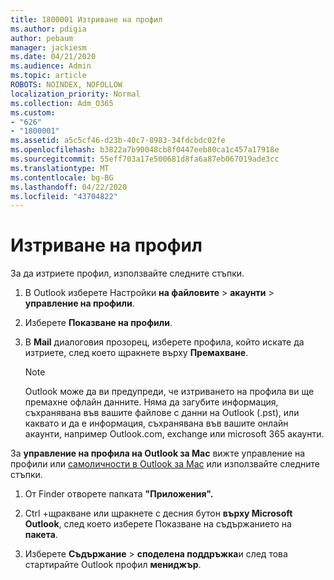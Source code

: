 ```yaml
---
title: 1800001 Изтриване на профил
ms.author: pdigia
author: pebaum
manager: jackiesm
ms.date: 04/21/2020
ms.audience: Admin
ms.topic: article
ROBOTS: NOINDEX, NOFOLLOW
localization_priority: Normal
ms.collection: Adm_O365
ms.custom:
- "626"
- "1800001"
ms.assetid: a5c5cf46-d23b-40c7-8983-34fdcbdc02fe
ms.openlocfilehash: b3822a7b90048cb8f0447eeb80ca1c457a17918e
ms.sourcegitcommit: 55eff703a17e500681d8fa6a87eb067019ade3cc
ms.translationtype: MT
ms.contentlocale: bg-BG
ms.lasthandoff: 04/22/2020
ms.locfileid: "43704822"
---
```

# <a name="delete-a-profile"></a>Изтриване на профил

За да изтриете профил, използвайте следните стъпки.
  
1. В Outlook изберете Настройки **на файловите** \> **акаунти** \> **управление на профили**.

2. Изберете **Показване на профили**.

3. В **Mail** диалоговия прозорец, изберете профила, който искате да изтриете, след което щракнете върху **Премахване**.

    > [!NOTE]
    > Outlook може да ви предупреди, че изтриването на профила ви ще премахне офлайн данните. Няма да загубите информация, съхранявана във вашите файлове с данни на Outlook (.pst), или каквато и да е информация, съхранявана във вашите онлайн акаунти, например Outlook.com, exchange или microsoft 365 акаунти.
  
За **управление на профила на Outlook за Mac** вижте управление на профили или [самоличности в Outlook за Mac](https://support.office.com/article/fed2a955-74df-4a24-bef6-78a426958c4c.aspx) или използвайте следните стъпки.
  
1. От Finder отворете папката **"Приложения".**

2. Ctrl +щракване или щракнете с десния бутон **върху Microsoft Outlook**, след което изберете Показване на съдържанието на **пакета**.

3. Изберете **Съдържание** \> **споделена поддръжка**и след това стартирайте Outlook профил **мениджър**.
